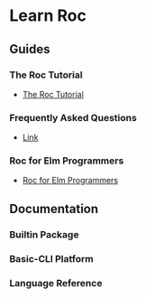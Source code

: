 # Learn Roc

## Guides

### The Roc Tutorial

- [The Roc Tutorial](https://www.roc-lang.org/tutorial)

### Frequently Asked Questions

- [Link](https://github.com/roc-lang/roc/blob/main/FAQ.md)

### Roc for Elm Programmers

- [Roc for Elm Programmers](https://github.com/roc-lang/roc/blob/main/roc-for-elm-programmers.md)

## Documentation

### Builtin Package

### Basic-CLI Platform

### Language Reference